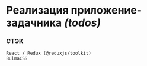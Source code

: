 # Реализация приложение-задачника *(todos)*

### СТЭК
```
React / Redux (@reduxjs/toolkit)
BulmaCSS
```